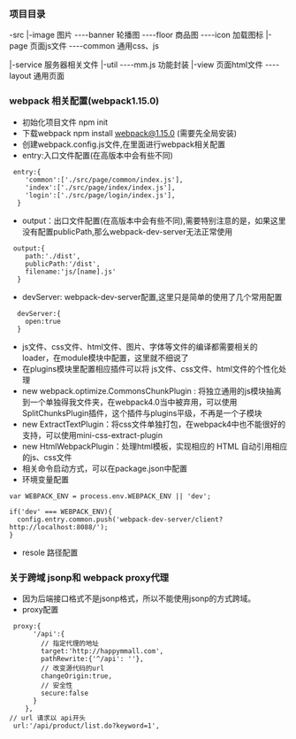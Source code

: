 ### 项目目录
-src
|-image 图片
----banner 轮播图
----floor 商品图
----icon 加载图标
|-page 页面js文件
----common 通用css、js

|-service 服务器相关文件
|-util
----mm.js 功能封装
|-view 页面html文件
----layout 通用页面

### webpack 相关配置(webpack1.15.0)
- 初始化项目文件 npm init
- 下载webpack npm install webpack@1.15.0 (需要先全局安装)
- 创建webpack.config.js文件,在里面进行webpack相关配置
- entry:入口文件配置(在高版本中会有些不同)
```
 entry:{
    'common':['./src/page/common/index.js'],
    'index':['./src/page/index/index.js'],
    'login':['./src/page/login/index.js'],
  }
```
- output：出口文件配置(在高版本中会有些不同),需要特别注意的是，如果这里没有配置publicPath,那么webpack-dev-server无法正常使用
```
 output:{
    path:'./dist',
    publicPath:'/dist',
    filename:'js/[name].js'
  }
```
- devServer: webpack-dev-server配置,这里只是简单的使用了几个常用配置
```
  devServer:{
    open:true
  }
```
- js文件、css文件、html文件、图片、字体等文件的编译都需要相关的loader，在module模块中配置，这里就不细说了
- 在plugins模块里配置相应插件可以将 js文件、css文件、html文件的个性化处理
- new webpack.optimize.CommonsChunkPlugin : 将独立通用的js模块抽离到一个单独得我文件夹，在webpack4.0当中被弃用，可以使用SplitChunksPlugin插件，这个插件与plugins平级，不再是一个子模块
- new ExtractTextPlugin：将css文件单独打包，在webpack4中也不能很好的支持，可以使用mini-css-extract-plugin
-  new HtmlWebpackPlugin：处理html模板，实现相应的 HTML 自动引用相应的js、css文件
-  相关命令启动方式，可以在package.json中配置
-  环境变量配置
```
var WEBPACK_ENV = process.env.WEBPACK_ENV || 'dev';

if('dev' === WEBPACK_ENV){
  config.entry.common.push('webpack-dev-server/client?http://localhost:8088/');
}
```
- resole 路径配置

### 关于跨域 jsonp和 webpack proxy代理
- 因为后端接口格式不是jsonp格式，所以不能使用jsonp的方式跨域。
- proxy配置
```
 proxy:{
      '/api':{
        // 指定代理的地址
        target:'http://happymmall.com',
        pathRewrite:{'^/api': ''},
        // 改变源代码的url
        changeOrigin:true,
        // 安全性
        secure:false
      }
    },
// url 请求以 api开头
 url:'/api/product/list.do?keyword=1',

```